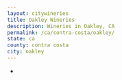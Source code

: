 ```yaml
---
layout: citywineries
title: Oakley Wineries
description: Wineries in Oakley, CA
permalink: /ca/contra-costa/oakley/
state: ca
county: contra costa
city: oakley
---
```

-
